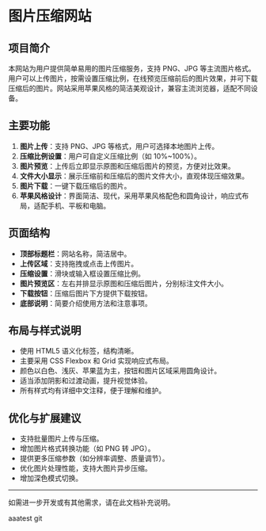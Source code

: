 # 图片压缩网站

## 项目简介
本网站为用户提供简单易用的图片压缩服务，支持 PNG、JPG 等主流图片格式。用户可以上传图片，按需设置压缩比例，在线预览压缩前后的图片效果，并可下载压缩后的图片。网站采用苹果风格的简洁美观设计，兼容主流浏览器，适配不同设备。

## 主要功能
1. **图片上传**：支持 PNG、JPG 等格式，用户可选择本地图片上传。
2. **压缩比例设置**：用户可自定义压缩比例（如 10%~100%）。
3. **图片预览**：上传后立即显示原图和压缩后图片的预览，方便对比效果。
4. **文件大小显示**：展示压缩前和压缩后的图片文件大小，直观体现压缩效果。
5. **图片下载**：一键下载压缩后的图片。
6. **苹果风格设计**：界面简洁、现代，采用苹果风格配色和圆角设计，响应式布局，适配手机、平板和电脑。

## 页面结构
- **顶部标题栏**：网站名称，简洁居中。
- **上传区域**：支持拖拽或点击上传图片。
- **压缩设置**：滑块或输入框设置压缩比例。
- **图片预览区**：左右并排显示原图和压缩后图片，分别标注文件大小。
- **下载按钮**：压缩后图片下方提供下载按钮。
- **底部说明**：简要介绍使用方法和注意事项。

## 布局与样式说明
- 使用 HTML5 语义化标签，结构清晰。
- 主要采用 CSS Flexbox 和 Grid 实现响应式布局。
- 颜色以白色、浅灰、苹果蓝为主，按钮和图片区域采用圆角设计。
- 适当添加阴影和过渡动画，提升视觉体验。
- 所有样式均有详细中文注释，便于理解和维护。

## 优化与扩展建议
- 支持批量图片上传与压缩。
- 增加图片格式转换功能（如 PNG 转 JPG）。
- 提供更多压缩参数（如分辨率调整、质量调节）。
- 优化图片处理性能，支持大图片异步压缩。
- 增加深色模式切换。

---

如需进一步开发或有其他需求，请在此文档补充说明。 


aaatest git